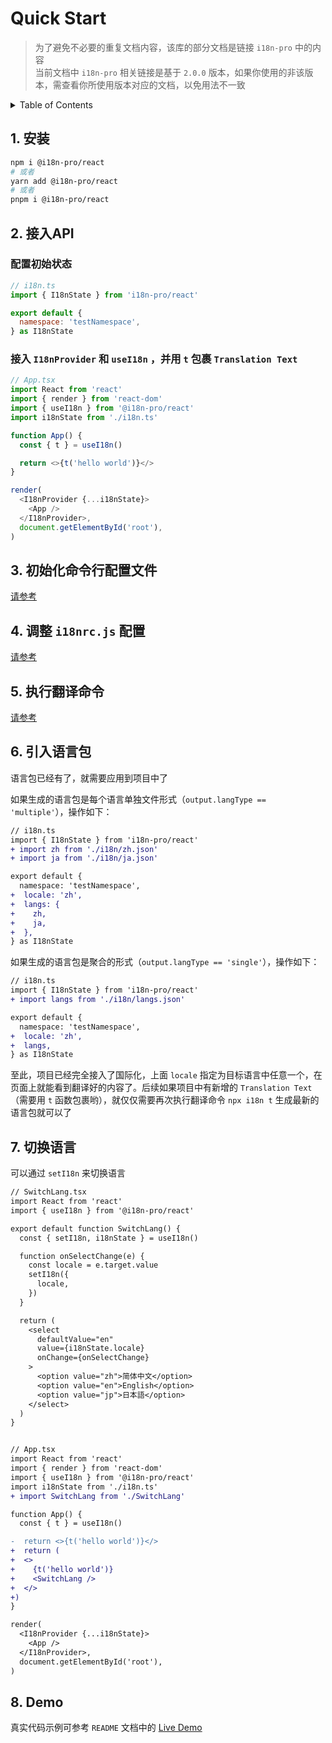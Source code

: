 
# Quick Start

>为了避免不必要的重复文档内容，该库的部分文档是链接 `i18n-pro` 中的内容<br />当前文档中 `i18n-pro` 相关链接是基于 `2.0.0` 版本，如果你使用的非该版本，需查看你所使用版本对应的文档，以免用法不一致
<details >
  <summary>Table of Contents</summary>

  &emsp;&emsp;[1. 安装](#1-安装)<br/>
  &emsp;&emsp;[2. 接入API](#2-接入api)<br/>
  &emsp;&emsp;&emsp;&emsp;[配置初始状态](#配置初始状态)<br/>
  &emsp;&emsp;&emsp;&emsp;[接入 `I18nProvider` 和 `useI18n` ，并用 `t` 包裹 `Translation Text` ](#接入-i18nprovider-和-usei18n-并用-t-包裹-translation-text)<br/>
  &emsp;&emsp;[3. 初始化命令行配置文件](#3-初始化命令行配置文件)<br/>
  &emsp;&emsp;[4. 调整 `i18nrc.js` 配置](#4-调整-i18nrcjs-配置)<br/>
  &emsp;&emsp;[5. 执行翻译命令](#5-执行翻译命令)<br/>
  &emsp;&emsp;[6. 引入语言包](#6-引入语言包)<br/>
  &emsp;&emsp;[7. 切换语言](#7-切换语言)<br/>
  &emsp;&emsp;[8. Demo](#8-demo)<br/>

</details>

## 1. 安装

```bash
npm i @i18n-pro/react
# 或者
yarn add @i18n-pro/react
# 或者
pnpm i @i18n-pro/react
```

## 2. 接入API

### 配置初始状态

```js
// i18n.ts
import { I18nState } from 'i18n-pro/react'

export default {
  namespace: 'testNamespace',
} as I18nState
```

### 接入 `I18nProvider` 和 `useI18n` ，并用 `t` 包裹 `Translation Text` 

```js
// App.tsx
import React from 'react'
import { render } from 'react-dom'
import { useI18n } from '@i18n-pro/react'
import i18nState from './i18n.ts'

function App() {
  const { t } = useI18n()

  return <>{t('hello world')}</>
}

render(
  <I18nProvider {...i18nState}>
    <App />
  </I18nProvider>,
  document.getElementById('root'),
)
```


## 3. 初始化命令行配置文件
[请参考](https://github.com/i18n-pro/core/blob/v2.0.0/docs/dist/USAGE.md#3-初始化命令行配置文件)

## 4. 调整 `i18nrc.js` 配置
[请参考](https://github.com/i18n-pro/core/blob/v2.0.0/docs/dist/USAGE.md#4-调整-i18nrcjs-配置)

## 5. 执行翻译命令
[请参考](https://github.com/i18n-pro/core/blob/v2.0.0/docs/dist/USAGE.md#5-执行翻译命令)

## 6. 引入语言包
语言包已经有了，就需要应用到项目中了

如果生成的语言包是每个语言单独文件形式（`output.langType == 'multiple'`），操作如下：
```diff
// i18n.ts
import { I18nState } from 'i18n-pro/react'
+ import zh from './i18n/zh.json'
+ import ja from './i18n/ja.json'

export default {
  namespace: 'testNamespace',
+  locale: 'zh',
+  langs: {
+    zh,
+    ja,
+  },
} as I18nState
```
如果生成的语言包是聚合的形式（`output.langType == 'single'`），操作如下：
```diff
// i18n.ts
import { I18nState } from 'i18n-pro/react'
+ import langs from './i18n/langs.json'

export default {
  namespace: 'testNamespace',
+  locale: 'zh',
+  langs,
} as I18nState
```
至此，项目已经完全接入了国际化，上面 `locale` 指定为目标语言中任意一个，在页面上就能看到翻译好的内容了。后续如果项目中有新增的 `Translation Text` （需要用 `t` 函数包裹哟），就仅仅需要再次执行翻译命令 `npx i18n t` 生成最新的语言包就可以了

## 7. 切换语言
可以通过 `setI18n` 来切换语言
```diff
// SwitchLang.tsx
import React from 'react'
import { useI18n } from '@i18n-pro/react'

export default function SwitchLang() {
  const { setI18n, i18nState } = useI18n()

  function onSelectChange(e) {
    const locale = e.target.value
    setI18n({
      locale,
    })
  }

  return (
    <select
      defaultValue="en"
      value={i18nState.locale}
      onChange={onSelectChange}
    >
      <option value="zh">简体中文</option>
      <option value="en">English</option>
      <option value="jp">日本語</option>
    </select>
  )
}


// App.tsx
import React from 'react'
import { render } from 'react-dom'
import { useI18n } from '@i18n-pro/react'
import i18nState from './i18n.ts'
+ import SwitchLang from './SwitchLang'

function App() {
  const { t } = useI18n()

-  return <>{t('hello world')}</>
+  return (
+  <>
+    {t('hello world')}
+    <SwitchLang />
+  </>
+)
}

render(
  <I18nProvider {...i18nState}>
    <App />
  </I18nProvider>,
  document.getElementById('root'),
)
```


## 8. Demo
真实代码示例可参考 `README` 文档中的 [Live Demo](https://github.com/i18n-pro/react/tree/vdoc#live-demo) 